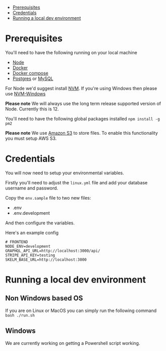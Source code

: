 
  - [Prerequisites](#prerequisites)
  - [Credentials](#credentials)
  - [Running a local dev environment](#running-a-local-dev-environment)

# Prerequisites
You'll need to have the following running on your local machine
* [Node](https://nodejs.org/en/)
* [Docker](https://www.docker.com/)
* [Docker compose](https://docs.docker.com/compose/)
* [Postgres](https://www.postgresql.org/) or [MySQL](https://www.mysql.com/)

For Node we'd suggest install [NVM](https://github.com/nvm-sh/nvm). If you're using Windows then please use [NVM-Windows](https://github.com/coreybutler/nvm-windows)

**Please note** We will always use the long term release supported version of Node. Currently this is 12.

You'll need to have the following global packages installed
`npm install -g pm2`

**Please note** We use [Amazon S3](https://aws.amazon.com/s3/) to store files. To enable this functionality you must setup AWS S3.
 
# Credentials
You will now need to setup your environmental variables.

Firstly you'll need to adjust the `linux.yml` file and add your database username and password.

Copy the `env.sample` file to two new files:
* .env
* .env.development

And then configure the variables.

Here's an example config
```.env
# FRONTEND
NODE_ENV=development
GRAPHQL_API_URL=http://localhost:3000/api/
STRIPE_API_KEY=testing
SKELM_BASE_URL=http://localhost:3000
```

# Running a local dev environment
## Non Windows based OS
If you are on Linux or MacOS you can simply run the following command
`bash ./run.sh`

## Windows
We are currently working on getting a Powershell script working.